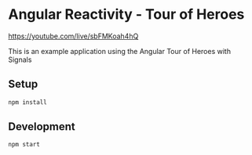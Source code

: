# Angular Reactivity - Tour of Heroes

https://youtube.com/live/sbFMKoah4hQ

This is an example application using the Angular Tour of Heroes with Signals

## Setup

```sh
npm install
```

## Development

```sh
npm start
```